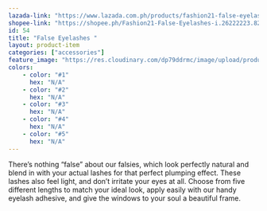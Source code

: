 ```yaml
---
lazada-link: "https://www.lazada.com.ph/products/fashion21-false-eyelashes-i258050540-s356025673.html?spm=a2o4l.seller.list.24.5de16cc90jDK6k&mp=1"
shopee-link: "https://shopee.ph/Fashion21-False-Eyelashes-i.26222223.826165379"
id: 54
title: "False Eyelashes "
layout: product-item
categories: ["accessories"]
feature_image: "https://res.cloudinary.com/dp79ddrmc/image/upload/products/falseEyelashes.jpg"
colors:
    - color: "#1"
      hex: "N/A"
    - color: "#2"
      hex: "N/A"
    - color: "#3"
      hex: "N/A"
    - color: "#4"
      hex: "N/A"
    - color: "#5"
      hex: "N/A"
---
```

There’s nothing “false” about our falsies, which look perfectly natural and blend in with your actual lashes for that 
perfect plumping effect. These lashes also feel light, and don’t irritate your eyes at all. Choose from five different lengths to match your ideal look, apply easily with our handy eyelash adhesive, and give the windows to your soul a beautiful frame.